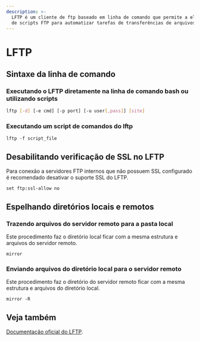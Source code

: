 ```yaml
---
description: >-
  LFTP é um cliente de ftp baseado em linha de comando que permite a elaboração
  de scripts FTP para automatizar tarefas de transferências de arquivos.
---
```


# LFTP

## Sintaxe da linha de comando

### Executando o LFTP diretamente na linha de comando bash ou utilizando scripts

```bash
lftp [-d] [-e cmd] [-p port] [-u user[,pass]] [site]
```

### Executando um script de comandos do lftp

```
lftp -f script_file
```

## Desabilitando verificação de SSL no LFTP

Para conexão a servidores FTP internos que não possuem SSL configurado é recomendado desativar o suporte SSL do LFTP.

```
set ftp:ssl-allow no
```

## Espelhando diretórios locais e remotos

### Trazendo arquivos do servidor remoto para a pasta local

Este procedimento faz o diretório local ficar com a mesma estrutura e arquivos do servidor remoto.

```
mirror
```

### Enviando arquivos do diretório local para o servidor remoto

Este procedimento faz o diretório do servidor remoto ficar com a mesma estrutura e arquivos do diretório local.

```
mirror -R
```

## Veja também

[Documentação oficial do LFTP](https://lftp.yar.ru/lftp-man.html).
